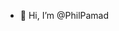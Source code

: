 - 👋 Hi, I’m @PhilPamad

<!---
PhilPamad/PhilPamad is a ✨ special ✨ repository because its `README.md` (this file) appears on your GitHub profile.
You can click the Preview link to take a look at your changes.
--->
